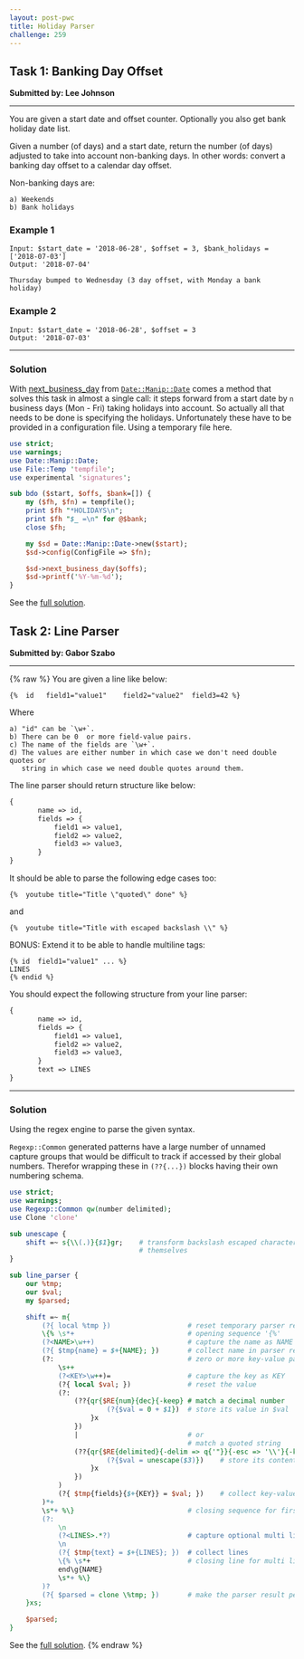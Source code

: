 ```yaml
---
layout: post-pwc
title: Holiday Parser
challenge: 259
---
```


## Task 1: Banking Day Offset
**Submitted by: Lee Johnson**

---
You are given a start date and offset counter. Optionally you also get bank holiday date list.

Given a number (of days) and a start date, return the number (of days) adjusted to take into account non-banking days. In other words: convert a banking day offset to a calendar day offset.

Non-banking days are:
```
a) Weekends
b) Bank holidays
```
### Example 1
```
Input: $start_date = '2018-06-28', $offset = 3, $bank_holidays = ['2018-07-03']
Output: '2018-07-04'

Thursday bumped to Wednesday (3 day offset, with Monday a bank holiday)
```
### Example 2
```
Input: $start_date = '2018-06-28', $offset = 3
Output: '2018-07-03'
```
---
### Solution
With [next_business_day](https://metacpan.org/pod/Date::Manip::Date#next_business_day) from [`Date::Manip::Date`](https://metacpan.org/pod/Date::Manip) comes a method that solves this task in almost a single call: it steps forward from a start date by `n` business days (Mon - Fri) taking holidays into account.
So actually all that needs to be done is specifying the holidays.
Unfortunately these have to be provided in a configuration file.
Using a temporary file here.
```perl
use strict;
use warnings;
use Date::Manip::Date;
use File::Temp 'tempfile';
use experimental 'signatures';

sub bdo ($start, $offs, $bank=[]) {
    my ($fh, $fn) = tempfile();
    print $fh "*HOLIDAYS\n";
    print $fh "$_ =\n" for @$bank;
    close $fh;

    my $sd = Date::Manip::Date->new($start);
    $sd->config(ConfigFile => $fn);

    $sd->next_business_day($offs);
    $sd->printf('%Y-%m-%d');
}
```
See the [full solution](https://github.com/manwar/perlweeklychallenge-club/blob/master/challenge-259/jo-37/perl/ch-1.pl).

## Task 2: Line Parser
**Submitted by: Gabor Szabo**

---
{% raw %}
You are given a line like below:


```liquid
{%  id   field1="value1"    field2="value2"  field3=42 %}
```
Where
```
a) "id" can be `\w+`.
b) There can be 0  or more field-value pairs.
c) The name of the fields are `\w+`.
d) The values are either number in which case we don't need double quotes or
   string in which case we need double quotes around them.
```
The line parser should return structure like below:
```perl
{
       name => id,
       fields => {
           field1 => value1,
           field2 => value2,
           field3 => value3,
       }
}
```
It should be able to parse the following edge cases too:
```liquid
{%  youtube title="Title \"quoted\" done" %}
```
and

```liquid
{%  youtube title="Title with escaped backslash \\" %}
```
BONUS: Extend it to be able to handle multiline tags:
```liquid
{% id  field1="value1" ... %}
LINES
{% endid %}
```
You should expect the following structure from your line parser:
```perl
{
       name => id,
       fields => {
           field1 => value1,
           field2 => value2,
           field3 => value3,
       }
       text => LINES
}
```
---
### Solution
Using the regex engine to parse the given syntax.

`Regexp::Common` generated patterns have a large number of unnamed capture groups that would be difficult to track if accessed by their global numbers.
Therefor wrapping these in `(??{...})` blocks having their own numbering schema.
```perl
use strict;
use warnings;
use Regexp::Common qw(number delimited);
use Clone 'clone'

sub unescape {
    shift =~ s{\\(.)}{$1}gr;    # transform backslash escaped characters to
                                # themselves
}

sub line_parser {
    our %tmp;
    our $val;
    my $parsed;

    shift =~ m{
        (?{ local %tmp })                   # reset temporary parser result
        \{% \s*+                            # opening sequence '{%'
        (?<NAME>\w++)                       # capture the name as NAME
        (?{ $tmp{name} = $+{NAME}; })       # collect name in parser result
        (?:                                 # zero or more key-value pairs
            \s++
            (?<KEY>\w++)=                   # capture the key as KEY
            (?{ local $val; })              # reset the value
            (?:
                (??{qr{$RE{num}{dec}{-keep} # match a decimal number
                        (?{$val = 0 + $1})  # store its value in $val
                    }x
                })
                |                           # or
                                            # match a quoted string
                (??{qr{$RE{delimited}{-delim => q{'"}}{-esc => '\\'}{-keep}
                        (?{$val = unescape($3)})    # store its content in $val
                    }x
                })
            )
            (?{ $tmp{fields}{$+{KEY}} = $val; })    # collect key-value-pair
        )*+
        \s*+ %\}                            # closing sequence for first line
        (?:
            \n
            (?<LINES>.*?)                   # capture optional multi lines
            \n
            (?{ $tmp{text} = $+{LINES}; })  # collect lines
            \{% \s*+                        # closing line for multi lines
            end\g{NAME}
            \s*+ %\}
        )?
        (?{ $parsed = clone \%tmp; })       # make the parser result permanent
    }xs;

    $parsed;
}
```
See the [full solution](https://github.com/manwar/perlweeklychallenge-club/blob/master/challenge-259/jo-37/perl/ch-2.pl).
{% endraw %}
